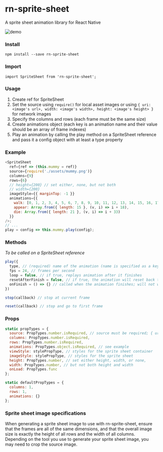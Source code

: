 # rn-sprite-sheet

A sprite sheet animation library for React Native

![demo](https://media.giphy.com/media/xjyRCqzjQhyoartPCq/giphy.gif)

### Install

`npm install --save rn-sprite-sheet`

### Import

`import SpriteSheet from 'rn-sprite-sheet';`

### Usage

1.  Create ref for SpriteSheet
2.  Set the source using `require()` for local asset images or using `{ uri: <image's url>, width: <image's width>, height: <image's height> }` for network images
3.  Specify the columns and rows (each frame must be the same size)
4.  Create animations object (each key is an animation name and their value should be an array of frame indexes)
5.  Play an animation by calling the play method on a SpriteSheet reference and pass it a config object with at least a type property

### Example

```javascript
<SpriteSheet
  ref={ref => (this.mummy = ref)}
  source={require('./assets/mummy.png')}
  columns={9}
  rows={6}
  // height={200} // set either, none, but not both
  // width={200}
  imageStyle={{ marginTop: -1 }}
  animations={{
    walk: [0, 1, 2, 3, 4, 5, 6, 7, 8, 9, 10, 11, 12, 13, 14, 15, 16, 17],
    appear: Array.from({ length: 15 }, (v, i) => i + 18),
    die: Array.from({ length: 21 }, (v, i) => i + 33)
  }}
/>;
// ...
play = config => this.mummy.play(config);
```

### Methods

_To be called on a SpriteSheet reference_

```javascript
play({
  type, // (required) name of the animation (name is specified as a key in the animation prop)
  fps = 24, // frames per second
  loop = false, // if true, replays animation after it finishes
  resetAfterFinish = false, // if true, the animation will reset back to the first frame when finished; else will remain on the last frame when finished
  onFinish = () => {} // called when the animation finishes; will not work when loop === true
})

stop(callback) // stop at current frame

reset(callback) // stop and go to first frame
```

### Props

```javascript
static propTypes = {
  source: PropTypes.number.isRequired, // source must be required; { uri } will not work
  columns: PropTypes.number.isRequired,
  rows: PropTypes.number.isRequired,
  animations: PropTypes.object.isRequired, // see example
  viewStyle: stylePropType, // styles for the sprite sheet container
  imageStyle: stylePropType, // styles for the sprite sheet
  height: PropTypes.number, // set either height, width, or none,
  width: PropTypes.number, // but not both height and width
  onLoad: PropTypes.func
};

static defaultPropTypes = {
  columns: 1,
  rows: 1,
  animations: {}
};
```

### Sprite sheet image specifications 

When generating a sprite sheet image to use with rn-sprite-sheet, ensure that the frames are all of the same dimensions, and that the overall image size is exactly the height of all rows and the width of all columns. Depending on the tool you use to generate your sprite sheet image, you may need to crop the source image.    
